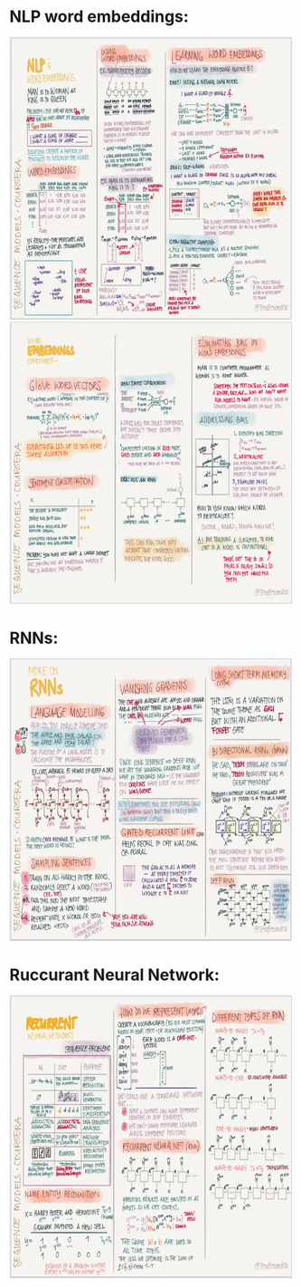 # NLP word embeddings:

<img src="https://github.com/siwarnasri/Python-Cheatsheet/blob/main/images/Sup/NLP%20word%20embeddings.webp" width="500" height="500">

<img src="https://github.com/siwarnasri/Python-Cheatsheet/blob/main/images/Sup/word%20embeddings%202.webp" width="500" height="500">

# RNNs:

<img src="https://github.com/siwarnasri/Python-Cheatsheet/blob/main/images/Sup/RNNs.webp" width="500" height="500">

# Ruccurant Neural Network:

<img src="https://github.com/siwarnasri/Python-Cheatsheet/blob/main/images/Sup/recurrent%20neural%20Networks.webp" width="500" height="500">
